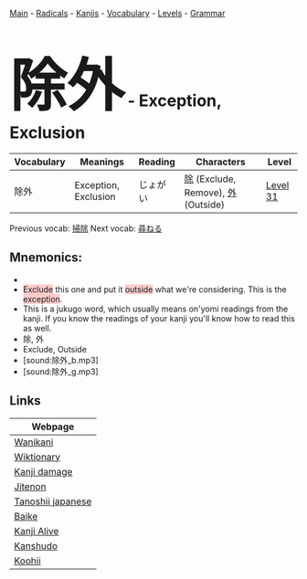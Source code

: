 <style> bigfont {font-size: 100px}</style>
[Main](../README.md) -
[Radicals](../radicals.md) -
[Kanjis](../kanjis.md) -
[Vocabulary](../vocabulary.md) -
[Levels](../levels.md) -
[Grammar](../grammar.md)
# <bigfont> 除外</bigfont> - Exception, Exclusion 

| Vocabulary | Meanings | Reading | Characters | Level |
| --- | --- | --- | --- | --- |
| 除外 | Exception, Exclusion | じょがい |  [除](../kanjis/除.md) (Exclude, Remove), [外](../kanjis/外.md) (Outside) | [Level 31](../levels/wk_level31.md) |

Previous vocab: [掃除](掃除.md) Next vocab: [尋ねる](尋ねる.md) 

## Mnemonics:

* 
* <span style="background-color:#ffcccb"> Exclude</span> this one and put it <span style="background-color:#ffcccb"> outside</span> what we're considering. This is the <span style="background-color:#ffcccb"> exception</span>.
* This is a jukugo word, which usually means on'yomi readings from the kanji. If you know the readings of your kanji you'll know how to read this as well.
* 除, 外
* Exclude, Outside
* [sound:除外_b.mp3]
* [sound:除外_g.mp3]


## Links 

| Webpage |
| --- |
| [Wanikani          ](https://www.wanikani.com/kanji/除外) |
| [Wiktionary        ](https://en.wiktionary.org/wiki/除外) |
| [Kanji damage      ](http://www.kanjidamage.com/kanji/search?utf8=✓&q=除外) |
| [Jitenon           ](https://jitenon.com/kanji/除外) |
| [Tanoshii japanese ](https://www.tanoshiijapanese.com/dictionary/kanji.cfm?k=除外) |
| [Baike             ](https://baike.baidu.com/item/除外) |
| [Kanji Alive       ](https://app.kanjialive.com/除外) |
| [Kanshudo          ](https://www.kanshudo.com/searchmn?q=除外) |
| [Koohii            ](https://kanji.koohii.com/study/kanji/除外) |
